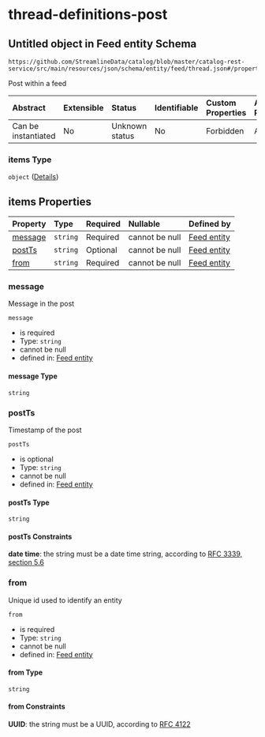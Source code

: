 # thread-definitions-post

## Untitled object in Feed entity Schema

```text
https://github.com/StreamlineData/catalog/blob/master/catalog-rest-service/src/main/resources/json/schema/entity/feed/thread.json#/properties/posts/items
```

Post within a feed

| Abstract | Extensible | Status | Identifiable | Custom Properties | Additional Properties | Access Restrictions | Defined In |
| :--- | :--- | :--- | :--- | :--- | :--- | :--- | :--- |
| Can be instantiated | No | Unknown status | No | Forbidden | Allowed | none | [thread.json\*](https://github.com/parthp2107/jsonTesting/tree/982c19ce17ac8d846e924786a3bf1598f2ce11b7/Entities/out/entity/feed/thread.json) |

### items Type

`object` \([Details](thread-definitions-post.md)\)

## items Properties

| Property | Type | Required | Nullable | Defined by |
| :--- | :--- | :--- | :--- | :--- |
| [message](thread-definitions-post.md#message) | `string` | Required | cannot be null | [Feed entity](thread-definitions-post-properties-message.md) |
| [postTs](thread-definitions-post.md#postts) | `string` | Optional | cannot be null | [Feed entity](thread-definitions-post-properties-postts.md) |
| [from](thread-definitions-post.md#from) | `string` | Required | cannot be null | [Feed entity](../../types/common/common-definitions-uuid.md) |

### message

Message in the post

`message`

* is required
* Type: `string`
* cannot be null
* defined in: [Feed entity](thread-definitions-post-properties-message.md)

#### message Type

`string`

### postTs

Timestamp of the post

`postTs`

* is optional
* Type: `string`
* cannot be null
* defined in: [Feed entity](thread-definitions-post-properties-postts.md)

#### postTs Type

`string`

#### postTs Constraints

**date time**: the string must be a date time string, according to [RFC 3339, section 5.6](https://tools.ietf.org/html/rfc3339)

### from

Unique id used to identify an entity

`from`

* is required
* Type: `string`
* cannot be null
* defined in: [Feed entity](../../types/common/common-definitions-uuid.md)

#### from Type

`string`

#### from Constraints

**UUID**: the string must be a UUID, according to [RFC 4122](https://tools.ietf.org/html/rfc4122)

